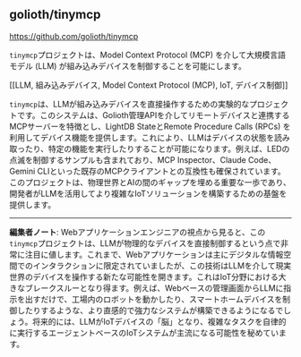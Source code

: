 ## golioth/tinymcp

https://github.com/golioth/tinymcp

`tinymcp`プロジェクトは、Model Context Protocol (MCP) を介して大規模言語モデル (LLM) が組み込みデバイスを制御することを可能にします。

[[LLM, 組み込みデバイス, Model Context Protocol (MCP), IoT, デバイス制御]]

`tinymcp`は、LLMが組み込みデバイスを直接操作するための実験的なプロジェクトです。このシステムは、Golioth管理APIを介してリモートデバイスと連携するMCPサーバーを特徴とし、LightDB StateとRemote Procedure Calls (RPCs) を利用してデバイス機能を提供します。これにより、LLMはデバイスの状態を読み取ったり、特定の機能を実行したりすることが可能になります。例えば、LEDの点滅を制御するサンプルも含まれており、MCP Inspector、Claude Code、Gemini CLIといった既存のMCPクライアントとの互換性も確保されています。このプロジェクトは、物理世界とAIの間のギャップを埋める重要な一歩であり、開発者がLLMを活用してより複雑なIoTソリューションを構築するための基盤を提供します。

---

**編集者ノート**: Webアプリケーションエンジニアの視点から見ると、この`tinymcp`プロジェクトは、LLMが物理的なデバイスを直接制御するという点で非常に注目に値します。これまで、Webアプリケーションは主にデジタルな情報空間でのインタラクションに限定されていましたが、この技術はLLMを介して現実世界のデバイスを操作する新たな可能性を開きます。これはIoT分野における大きなブレークスルーとなり得ます。例えば、Webベースの管理画面からLLMに指示を出すだけで、工場内のロボットを動かしたり、スマートホームデバイスを制御したりするような、より直感的で強力なシステムが構築できるようになるでしょう。将来的には、LLMがIoTデバイスの「脳」となり、複雑なタスクを自律的に実行するエージェントベースのIoTシステムが主流になる可能性を秘めています。
